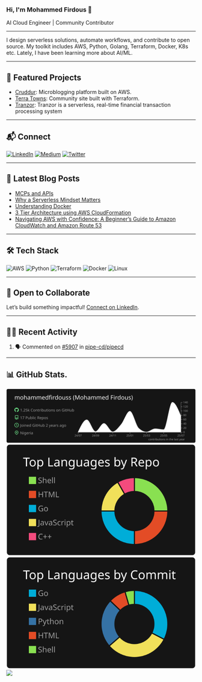 ### Hi, I'm Mohammed Firdous 👋

AI Cloud Engineer | Community Contributor

---

I design serverless solutions, automate workflows, and contribute to open source. My toolkit includes AWS, Python, Golang, Terraform, Docker, K8s etc. Lately, I have been learning more about AI/ML.

---

## 🌟 Featured Projects

- [Cruddur](https://github.com/mohammedfirdouss/aws-bootcamp-cruddur-2023): Microblogging platform built on AWS.
- [Terra Towns](https://github.com/mohammedfirdouss/terraform-beginner-bootcamp-2023): Community site built with Terraform.
- [Tranzor](https://github.com/mohammedfirdouss/Tranzor): Tranzor is a serverless, real-time financial transaction processing system

---

## 📬 Connect

[![LinkedIn](https://img.shields.io/badge/LinkedIn-%230077B5.svg?logo=linkedin&logoColor=white)](https://www.linkedin.com/in/mohammedfirdousaraoye)
[![Medium](https://img.shields.io/badge/Medium-12100E?logo=medium&logoColor=white)](https://medium.com/@mohammedfirdousaraoye)
[![Twitter](https://img.shields.io/badge/Twitter-%231DA1F2.svg?logo=Twitter&logoColor=white)](https://twitter.com/iamfirdouss)

---

## 📝 Latest Blog Posts

<!-- BLOG-POST-LIST:START -->
- [MCPs and APIs](https://medium.com/@mohammedfirdousaraoye/mcps-and-apis-6d4d3559da63?source=rss-19706121782c------2)
- [Why a Serverless Mindset Matters](https://medium.com/@mohammedfirdousaraoye/why-a-serverless-mindset-matters-a0103642631a?source=rss-19706121782c------2)
- [Understanding Docker](https://medium.com/@mohammedfirdousaraoye/understanding-docker-fdfc1edf3bbd?source=rss-19706121782c------2)
- [3 Tier Architecture using AWS CloudFormation](https://medium.com/@mohammedfirdousaraoye/3-tier-architecture-using-aws-cloudformation-419044db9587?source=rss-19706121782c------2)
- [Navigating AWS with Confidence: A Beginner’s Guide to Amazon CloudWatch and Amazon Route 53](https://medium.com/@mohammedfirdousaraoye/navigating-aws-with-confidence-a-beginners-guide-to-amazon-cloudwatch-and-amazon-route-53-38e1225cf0f0?source=rss-19706121782c------2)
<!-- BLOG-POST-LIST:END -->

---

## 🛠️ Tech Stack

![AWS](https://img.shields.io/badge/AWS-%23FF9900.svg?style=for-the-badge&logo=amazon-aws&logoColor=white)
![Python](https://img.shields.io/badge/python-3670A0?style=for-the-badge&logo=python&logoColor=ffdd54)
![Terraform](https://img.shields.io/badge/terraform-%235835CC.svg?style=for-the-badge&logo=terraform&logoColor=white)
![Docker](https://img.shields.io/badge/docker-%230db7ed.svg?style=for-the-badge&logo=docker&logoColor=white)
![Linux](https://img.shields.io/badge/Linux-FCC624?style=for-the-badge&logo=linux&logoColor=black)

---

## 🤝 Open to Collaborate

Let’s build something impactful! [Connect on LinkedIn](https://www.linkedin.com/in/mohammedfirdoussaraoye).

---


## 🏃‍♂️ Recent Activity

<!--START_SECTION:activity-->
1. 🗣 Commented on [#5907](https://github.com/pipe-cd/pipecd/issues/5907#issuecomment-3069808406) in [pipe-cd/pipecd](https://github.com/pipe-cd/pipecd)
<!--END_SECTION:activity-->

---
## 📊 GitHub Stats.

[![](https://raw.githubusercontent.com/mohammedfirdouss/mohammedfirdouss/main/profile-summary-card-output/dark/0-profile-details.svg)](https://github.com/vn7n24fzkq/github-profile-summary-cards)
[![](https://raw.githubusercontent.com/mohammedfirdouss/mohammedfirdouss/main/profile-summary-card-output/dark/1-repos-per-language.svg)](https://github.com/vn7n24fzkq/github-profile-summary-cards)
[![](https://raw.githubusercontent.com/mohammedfirdouss/mohammedfirdouss/main/profile-summary-card-output/dark/2-most-commit-language.svg)](https://github.com/vn7n24fzkq/github-profile-summary-cards)
![](https://github-readme-streak-stats.herokuapp.com/?user=mohammedfirdouss&theme=dark&hide_border=false)<br/>

